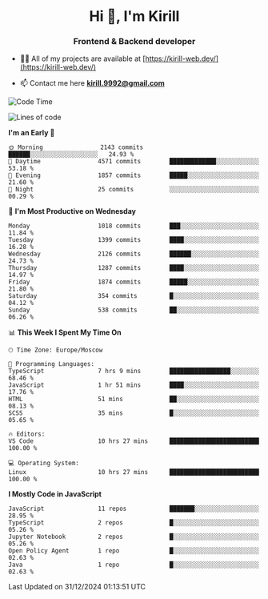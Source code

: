 <h1 align="center">Hi 👋, I'm Kirill</h1>
<h3 align="center">Frontend & Backend developer</h3>

- 👨‍💻 All of my projects are available at [https://kirill-web.dev/](https://kirill-web.dev/)

- 📫 Contact me here **kirill.9992@gmail.com**











<!--START_SECTION:waka-->
![Code Time](http://img.shields.io/badge/Code%20Time-2%2C088%20hrs%2036%20mins-blue)

![Lines of code](https://img.shields.io/badge/From%20Hello%20World%20I%27ve%20Written-5.3%20million%20lines%20of%20code-blue)

**I'm an Early 🐤** 

```text
🌞 Morning                2143 commits        ██████░░░░░░░░░░░░░░░░░░░   24.93 % 
🌆 Daytime                4571 commits        █████████████░░░░░░░░░░░░   53.18 % 
🌃 Evening                1857 commits        █████░░░░░░░░░░░░░░░░░░░░   21.60 % 
🌙 Night                  25 commits          ░░░░░░░░░░░░░░░░░░░░░░░░░   00.29 % 
```
📅 **I'm Most Productive on Wednesday** 

```text
Monday                   1018 commits        ███░░░░░░░░░░░░░░░░░░░░░░   11.84 % 
Tuesday                  1399 commits        ████░░░░░░░░░░░░░░░░░░░░░   16.28 % 
Wednesday                2126 commits        ██████░░░░░░░░░░░░░░░░░░░   24.73 % 
Thursday                 1287 commits        ████░░░░░░░░░░░░░░░░░░░░░   14.97 % 
Friday                   1874 commits        █████░░░░░░░░░░░░░░░░░░░░   21.80 % 
Saturday                 354 commits         █░░░░░░░░░░░░░░░░░░░░░░░░   04.12 % 
Sunday                   538 commits         ██░░░░░░░░░░░░░░░░░░░░░░░   06.26 % 
```


📊 **This Week I Spent My Time On** 

```text
🕑︎ Time Zone: Europe/Moscow

💬 Programming Languages: 
TypeScript               7 hrs 9 mins        █████████████████░░░░░░░░   68.46 % 
JavaScript               1 hr 51 mins        ████░░░░░░░░░░░░░░░░░░░░░   17.76 % 
HTML                     51 mins             ██░░░░░░░░░░░░░░░░░░░░░░░   08.13 % 
SCSS                     35 mins             █░░░░░░░░░░░░░░░░░░░░░░░░   05.65 % 

🔥 Editors: 
VS Code                  10 hrs 27 mins      █████████████████████████   100.00 % 

💻 Operating System: 
Linux                    10 hrs 27 mins      █████████████████████████   100.00 % 
```

**I Mostly Code in JavaScript** 

```text
JavaScript               11 repos            ███████░░░░░░░░░░░░░░░░░░   28.95 % 
TypeScript               2 repos             █░░░░░░░░░░░░░░░░░░░░░░░░   05.26 % 
Jupyter Notebook         2 repos             █░░░░░░░░░░░░░░░░░░░░░░░░   05.26 % 
Open Policy Agent        1 repo              █░░░░░░░░░░░░░░░░░░░░░░░░   02.63 % 
Java                     1 repo              █░░░░░░░░░░░░░░░░░░░░░░░░   02.63 % 
```




 Last Updated on 31/12/2024 01:13:51 UTC
<!--END_SECTION:waka-->
